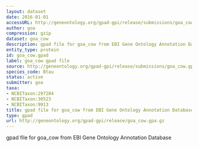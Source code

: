 ```yaml
---
layout: dataset
date: 2016-01-01
accessURL: http://geneontology.org/gpad-gpi/release/submissions/goa_cow.gpa.gz
author: goa
compression: gzip
dataset: goa_cow
description: gpad file for goa_cow from EBI Gene Ontology Annotation Database
entity_type: protein
id: goa_cow.gpad
label: goa_cow gpad file
source: http://geneontology.org/gpad-gpi/release/submissions/goa_cow.gpa.gz
species_code: Btau
status: active
submitter: goa
taxa:
- NCBITaxon:297284
- NCBITaxon:30523
- NCBITaxon:9913
title: gpad file for goa_cow from EBI Gene Ontology Annotation Database
type: gpad
url: http://geneontology.org/gpad-gpi/release/goa_cow.gpa.gz
---
```


gpad file for goa_cow from EBI Gene Ontology Annotation Database
